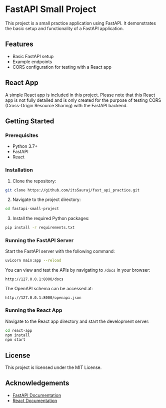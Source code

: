 # FastAPI Small Project

This project is a small practice application using FastAPI. It demonstrates the basic setup and functionality of a FastAPI application.

## Features

- Basic FastAPI setup
- Example endpoints
- CORS configuration for testing with a React app

## React App

A simple React app is included in this project. Please note that this React app is not fully detailed and is only created for the purpose of testing CORS (Cross-Origin Resource Sharing) with the FastAPI backend.

## Getting Started

### Prerequisites

- Python 3.7+
- FastAPI
- React

### Installation

1. Clone the repository:
  ```bash
  git clone https://github.com/itsSauraj/fast_api_practice.git
  ```
2. Navigate to the project directory:
  ```bash
  cd fastapi-small-project
  ```
3. Install the required Python packages:
  ```bash
  pip install -r requirements.txt
  ```

### Running the FastAPI Server

Start the FastAPI server with the following command:
```bash
uvicorn main:app --reload
```

You can view and test the APIs by navigating to `/docs` in your browser:
```
http://127.0.0.1:8000/docs
```

The OpenAPI schema can be accessed at:
```
http://127.0.0.1:8000/openapi.json
```

### Running the React App

Navigate to the React app directory and start the development server:
```bash
cd react-app
npm install
npm start
```

## License

This project is licensed under the MIT License.

## Acknowledgements

- [FastAPI Documentation](https://fastapi.tiangolo.com/)
- [React Documentation](https://reactjs.org/docs/getting-started.html)
